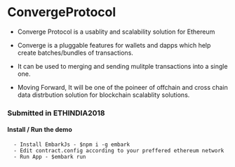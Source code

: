 # ConvergeProtocol

- Converge Protocol is a usablity and scalability solution for Ethereum

- Converge is a pluggable features for wallets and dapps which help create batches/bundles of transactions.

- It can be used to merging and sending mulitple transactions into a single one.

- Moving Forward, It will be one of the poineer of offchain and cross chain data distrbution solution for blockchain scalablity   solutions.


### Submitted in ETHINDIA2018

#### Install / Run the demo
```
  - Install EmbarkJs - $npm i -g embark
  - Edit contract.config according to your preffered ethereum network
  - Run App - $embark run
```



